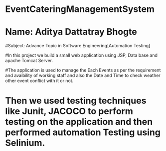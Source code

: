 # EventCateringManagementSystem

# Name: Aditya Dattatray Bhogte

#Subject: Advance Topic in Software Engineering[Automation Testing]

#In this project we build a small web application using JSP, Data base and apache Tomcat Server. 

#The application is used to manage the Each Events as  per the requirement and avaibility of working staff and also the Date and Time to check weather other event conflict with it or not.

# Then we used testing techniques like Junit, JACOCO to perform testing on the application and then performed automation Testing using Selinium.
